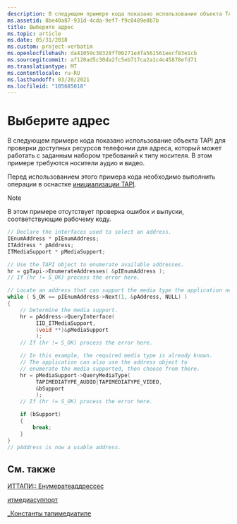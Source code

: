 ```yaml
---
description: В следующем примере кода показано использование объекта TAPI для проверки доступных ресурсов телефонии для адреса, который может работать с заданным набором требований к типу носителя. В этом примере требуются носители аудио и видео.
ms.assetid: 8be40a87-931d-4cda-9ef7-f9c0489e0b7b
title: Выберите адрес
ms.topic: article
ms.date: 05/31/2018
ms.custom: project-verbatim
ms.openlocfilehash: da41059c38328ff00271e4fa561561eecf83e1cb
ms.sourcegitcommit: af120ad5c30da2fc5eb717ca2a1c4c45878efd71
ms.translationtype: MT
ms.contentlocale: ru-RU
ms.lasthandoff: 03/20/2021
ms.locfileid: "105685018"
---
```

# <a name="select-an-address"></a>Выберите адрес

В следующем примере кода показано использование объекта TAPI для проверки доступных ресурсов телефонии для адреса, который может работать с заданным набором требований к типу носителя. В этом примере требуются носители аудио и видео.

Перед использованием этого примера кода необходимо выполнить операции в оснастке [инициализации TAPI](initialize-tapi.md).

> [!NOTE]  
> В этом примере отсутствует проверка ошибок и выпуски, соответствующие рабочему коду.

```cpp
// Declare the interfaces used to select an address.
IEnumAddress * pIEnumAddress;
ITAddress * pAddress;
ITMediaSupport * pMediaSupport;

// Use the TAPI object to enumerate available addresses.
hr = gpTapi->EnumerateAddresses( &pIEnumAddress );
// If (hr != S_OK) process the error here. 

// Locate an address that can support the media type the application needs.
while ( S_OK == pIEnumAddress->Next(1, &pAddress, NULL) )
{
    // Determine the media support.
    hr = pAddress->QueryInterface(
         IID_ITMediaSupport,
         (void **)&pMediaSupport
         );
    // If (hr != S_OK) process the error here. 

    // In this example, the required media type is already known.
    // The application can also use the address object to
    // enumerate the media supported, then choose from there.
    hr = pMediaSupport->QueryMediaType(
         TAPIMEDIATYPE_AUDIO|TAPIMEDIATYPE_VIDEO,
         &bSupport
         );
    // If (hr != S_OK) process the error here. 

    if (bSupport)
    {
        break;
    }
}
// pAddress is now a usable address.
```

## <a name="related-topics"></a>См. также

[ИТТАПИ:: Енумератеаддрессес](/windows/desktop/api/tapi3if/nf-tapi3if-ittapi-enumerateaddresses)

[итмедиасуппорт](/windows/desktop/api/tapi3if/nn-tapi3if-itmediasupport)

[\_Константы тапимедиатипе](tapimediatype--constants.md)
